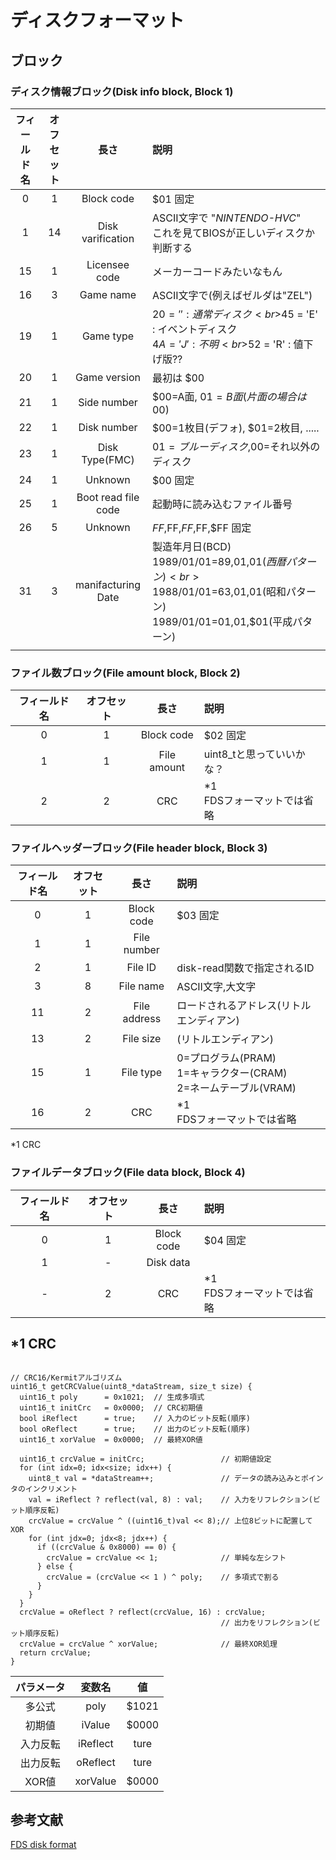 # ディスクフォーマット

## ブロック

### ディスク情報ブロック(Disk info block, Block 1)
|フィールド名|オフセット|長さ|説明|
|:-:|:-:|:-:|:-|
|0|1|Block code|$01 固定|
|1|14|Disk varification|ASCII文字で "*NINTENDO-HVC*"<br>これを見てBIOSが正しいディスクか判断する|
|15|1|Licensee code|メーカーコードみたいなもん|
|16|3|Game name|ASCII文字で(例えばゼルダは"ZEL")|
|19|1|Game type|$20 = ' ' : 通常ディスク<br>$45 = 'E' : イベントディスク<br>$4A = 'J' : 不明<br>$52 = 'R' : 値下げ版??<br>|
|20|1|Game version|最初は $00|
|21|1|Side number|$00=A面, $01=B面(片面の場合は$00)|
|22|1|Disk number|$00=1枚目(デフォ), $01=2枚目, .....|
|23|1|Disk Type(FMC)|$01=ブルーディスク,$00=それ以外のディスク|
|24|1|Unknown|$00 固定|
|25|1|Boot read file code|起動時に読み込むファイル番号|
|26|5|Unknown|$FF,$FF,$FF,$FF,$FF 固定|
|31|3|manifacturing Date|製造年月日(BCD)<br>1989/01/01=$89,$01,$01(西暦パターン)<br>1988/01/01=$63,$01,$01(昭和パターン)<br>1989/01/01=$01,$01,$01(平成パターン)<br>|
|||||

### ファイル数ブロック(File amount block, Block 2)
|フィールド名|オフセット|長さ|説明|
|:-:|:-:|:-:|:-|
|0|1|Block code|$02 固定|
|1|1|File amount|uint8_tと思っていいかな？|
|2|2|CRC|*1<br>FDSフォーマットでは省略|

### ファイルヘッダーブロック(File header block, Block 3)
|フィールド名|オフセット|長さ|説明|
|:-:|:-:|:-:|:-|
|0|1|Block code|$03 固定|
|1|1|File number||
|2|1|File ID|disk-read関数で指定されるID|
|3|8|File name|ASCII文字,大文字|
|11|2|File address|ロードされるアドレス(リトルエンディアン)|
|13|2|File size|(リトルエンディアン)|
|15|1|File type|0=プログラム(PRAM)<br>1=キャラクター(CRAM)<br>2=ネームテーブル(VRAM)|
|16|2|CRC|*1<br>FDSフォーマットでは省略|
*1 CRC

### ファイルデータブロック(File data block, Block 4)
|フィールド名|オフセット|長さ|説明|
|:-:|:-:|:-:|:-|
|0|1|Block code|$04 固定|
|1|-|Disk data||
|-|2|CRC|*1<br>FDSフォーマットでは省略|

## *1 CRC

```

// CRC16/Kermitアルゴリズム
uint16_t getCRCValue(uint8_*dataStream, size_t size) {
  uint16_t poly      = 0x1021;  // 生成多項式
  uint16_t initCrc   = 0x0000;  // CRC初期値
  bool iReflect      = true;    // 入力のビット反転(順序)
  bool oReflect      = true;    // 出力のビット反転(順序)
  uint16_t xorValue  = 0x0000;  // 最終XOR値

  uint16_t crcValue = initCrc;                 // 初期値設定
  for (int idx=0; idx<size; idx++) {
    uint8_t val = *dataStream++;               // データの読み込みとポインタのインクリメント
    val = iReflect ? reflect(val, 8) : val;    // 入力をリフレクション(ビット順序反転)
    crcValue = crcValue ^ ((uint16_t)val << 8);// 上位8ビットに配置してXOR
    for (int jdx=0; jdx<8; jdx++) {
      if ((crcValue & 0x8000) == 0) {
        crcValue = crcValue << 1;              // 単純な左シフト
      } else {
        crcValue = (crcValue << 1 ) ^ poly;    // 多項式で割る
      }
    }
  }
  crcValue = oReflect ? reflect(crcValue, 16) : crcValue;
                                               // 出力をリフレクション(ビット順序反転)
  crcValue = crcValue ^ xorValue;              // 最終XOR処理
  return crcValue;
}

```

|パラメータ|変数名|値|
|:-:|:-:|:-:|
|多公式|poly|$1021|
|初期値|iValue|$0000|
|入力反転|iReflect|ture|
|出力反転|oReflect|ture|
|XOR値|xorValue|$0000|

## 参考文献

[FDS disk format](https://www.nesdev.org/wiki/FDS_disk_format)

